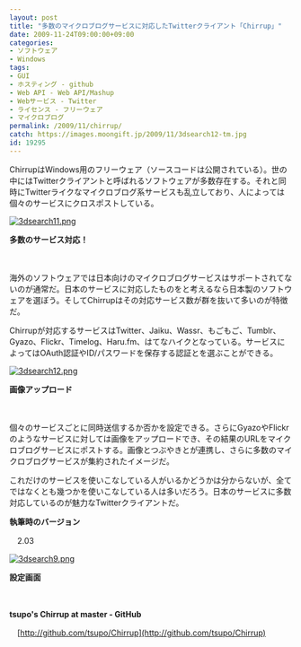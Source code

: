 ```yaml
---
layout: post
title: "多数のマイクロブログサービスに対応したTwitterクライアント「Chirrup」"
date: 2009-11-24T09:00:00+09:00
categories:
- ソフトウェア
- Windows
tags: 
- GUI
- ホスティング - github
- Web API - Web API/Mashup
- Webサービス - Twitter
- ライセンス - フリーウェア
- マイクロブログ
permalink: /2009/11/chirrup/
catch: https://images.moongift.jp/2009/11/3dsearch12-tm.jpg
id: 19295
---
```

ChirrupはWindows用のフリーウェア（ソースコードは公開されている）。世の中にはTwitterクライアントと呼ばれるソフトウェアが多数存在する。それと同時にTwitterライクなマイクロブログ系サービスも乱立しており、人によっては個々のサービスにクロスポストしている。

  

[![3dsearch11.png](https://images.moongift.jp/2009/11/3dsearch11-tm.jpg)](https://images.moongift.jp/2009/11/3dsearch11.png)  
  
**多数のサービス対応！**

  

　

  

海外のソフトウェアでは日本向けのマイクロブログサービスはサポートされてないのが通常だ。日本のサービスに対応したものをと考えるなら日本製のソフトウェアを選ぼう。そしてChirrupはその対応サービス数が群を抜いて多いのが特徴だ。

  
  
<!--more-->

Chirrupが対応するサービスはTwitter、Jaiku、Wassr、もごもご、Tumblr、Gyazo、Flickr、Timelog、Haru.fm、はてなハイクとなっている。サービスによってはOAuth認証やID/パスワードを保存する認証とを選ぶことができる。

  

[![3dsearch12.png](https://images.moongift.jp/2009/11/3dsearch12-tm.jpg)](https://images.moongift.jp/2009/11/3dsearch12.png)  
  
**画像アップロード**

  

　

  

個々のサービスごとに同時送信するか否かを設定できる。さらにGyazoやFlickrのようなサービスに対しては画像をアップロードでき、その結果のURLをマイクロブログサービスにポストする。画像とつぶやきとが連携し、さらに多数のマイクロブログサービスが集約されたイメージだ。

  

これだけのサービスを使いこなしている人がいるかどうかは分からないが、全てではなくとも幾つかを使いこなしている人は多いだろう。日本のサービスに多数対応しているのが魅力なTwitterクライアントだ。

  

**執筆時のバージョン**  
  
　2.03

  

[![3dsearch9.png](https://images.moongift.jp/2009/11/3dsearch9-tm.jpg)](https://images.moongift.jp/2009/11/3dsearch9.png)  
  
**設定画面**

  

　

  

**tsupo's Chirrup at master - GitHub**  
  
　[http://github.com/tsupo/Chirrup](http://github.com/tsupo/Chirrup)

  

